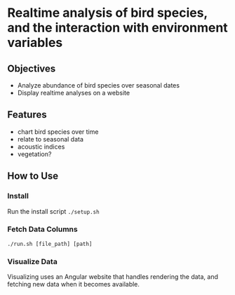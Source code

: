 # Realtime analysis of bird species, and the interaction with environment variables

## Objectives

- Analyze abundance of bird species over seasonal dates
- Display realtime analyses on a website

## Features

- chart bird species over time
- relate to seasonal data
- acoustic indices
- vegetation?

## How to Use

### Install

Run the install script `./setup.sh`

### Fetch Data Columns

`./run.sh [file_path] [path]`

### Visualize Data

Visualizing uses an Angular website that handles rendering the data, and fetching new data when it becomes available.
